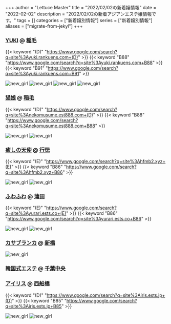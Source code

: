 +++
author = "Lettuce Master"
title = "2022/02/02の新着嬢情報"
date = "2022-02-02"
description = "2022/02/02の新着アジアンエステ嬢情報です。"
tags = []
categories = ["新着嬢別情報"]
series = ["新着嬢別情報"]
aliases = ["migrate-from-jekyl"]
+++
### [YUKI](http://yuki.rankuens.com/) @ [稲毛](/post/inage)
{{< keyword "(D)" "https://www.google.com/search?q=site%3Ayuki.rankuens.com+(D)" >}} {{< keyword "B88" "https://www.google.com/search?q=site%3Ayuki.rankuens.com+B88" >}} {{< keyword "B91" "https://www.google.com/search?q=site%3Ayuki.rankuens.com+B91" >}} 

![new_girl](https://i.imgur.com/sHFjSiR.jpeg)
![new_girl](https://i.imgur.com/FymRPnC.jpeg)
![new_girl](https://i.imgur.com/3gQ2xFu.jpeg)
![new_girl](https://i.imgur.com/xxLzVLB.jpeg)
### [猫娘](http://nekomusume.est888.com/) @ [稲毛](/post/inage)
{{< keyword "(D)" "https://www.google.com/search?q=site%3Anekomusume.est888.com+(D)" >}} {{< keyword "B88" "https://www.google.com/search?q=site%3Anekomusume.est888.com+B88" >}} 

![new_girl](https://i.imgur.com/n7zpJDn.jpeg)
![new_girl](https://i.imgur.com/P9JjWyj.jpeg)
### [癒しの天使](http://hfmb2.xyz/) @ [行徳](/post/gyotoku)
{{< keyword "(E)" "https://www.google.com/search?q=site%3Ahfmb2.xyz+(E)" >}} {{< keyword "B86" "https://www.google.com/search?q=site%3Ahfmb2.xyz+B86" >}} 

![new_girl](https://i.imgur.com/TMiw33e.jpeg)
![new_girl](https://i.imgur.com/FO2ymUY.jpeg)
### [ふわふわ](http://yurari.ests.co/) @ [蒲田](/post/kamata)
{{< keyword "(E)" "https://www.google.com/search?q=site%3Ayurari.ests.co+(E)" >}} {{< keyword "B86" "https://www.google.com/search?q=site%3Ayurari.ests.co+B86" >}} 

![new_girl](https://i.imgur.com/ei0DqpV.jpeg)
![new_girl](https://i.imgur.com/a5YJqX3.jpeg)
### [カサブランカ](http://romantic-est.info/) @ [新橋](/post/sinbashi)


![new_girl](https://i.imgur.com/Z8t90Ev.jpeg)
### [韓国式エステ](http://www.night.ne.jp/chiba/kankoku/) @ [千葉中央](/post/chibachuo)


### [アイリス](https://iris.ests.jp/) @ [西船橋](/post/nishifunabashi)
{{< keyword "(D)" "https://www.google.com/search?q=site%3Airis.ests.jp+(D)" >}} {{< keyword "B85" "https://www.google.com/search?q=site%3Airis.ests.jp+B85" >}} 

![new_girl](https://iris.ests.jp/photos/sites/58/2021/11/2021110417540952.jpeg_302X450.jpeg)
![new_girl](https://iris.ests.jp/photos/sites/58/2022/01/2022012014381062-302x377.jpeg_302X450.jpeg)
